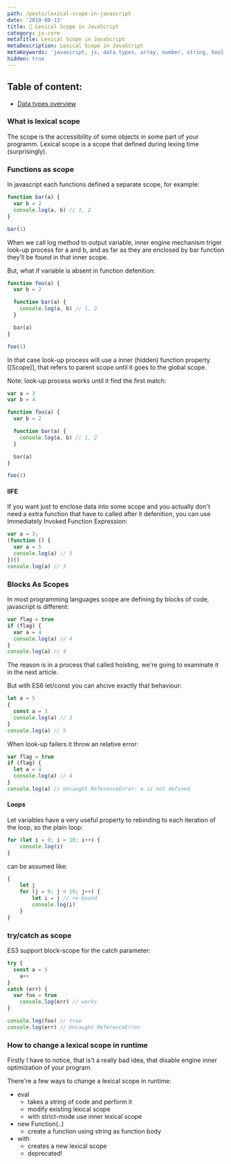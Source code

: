 ```yaml
---
path: /posts/lexical-scope-in-javascript
date: '2019-08-13'
title: 🏢 Lexical Scope in JavaScript
category: js-core
metaTitle: Lexical Scope in JavaScript
metaDescription: Lexical Scope in JavaScript
metaKeywords: 'javascript, js, data types, array, number, string, bool'
hidden: true
---
```


## Table of content:

* [Data types overview](#data-types-overview)

### What is lexical scope

The scope is the accessibility of some objects in some part of your programm.
Lexical scope is a scope that defined during lexing time (surprisingly).


### Functions as scope

In javascript each functions defined a separate scope, for example:

```js
function bar(a) {
  var b = 2
  console.log(a, b) // 1, 2
}

bar(1)
```

When we call log method to output variable, inner engine mechanism triger look-up process for a and b, and as far as they are enclosed by bar function they'll be found in that inner scope.

But, what if variable is absent in function defenition:


```js
function foo(a) {
  var b = 2

  function bar(a) {
    console.log(a, b) // 1, 2
  }

  bar(a)
}

foo(1)
```

In that case look-up process will use a inner (hidden) function property [[Scope]], that refers to parent scope until it goes to the global scope.

Note: look-up process works until it find the first match:

```js
var a = 3
var b = 4

function foo(a) {
  var b = 2

  function bar(a) {
    console.log(a, b) // 1, 2
  }

  bar(a)
}

foo(1)
```

#### IIFE

If you want just to enclose data into some scope and you actually don't need a extra function that have to called after it defenition, you can use Immediately Invoked Function Expression:

```js
var a = 3;
(function () {
  var a = 5
  console.log(a) // 5
})()
console.log(a) // 3
```

### Blocks As Scopes

In most programming languages scope are defining by blocks of code, javascript is different:

```js
var flag = true
if (flag) {
  var a = 4
  console.log(a) // 4
}
console.log(a) // 4
```

The reason is in a process that called hoisting, we're going to examinate it in the next article.

But with ES6 let/const you can ahcive exactly that behaviour:

```js
let a = 5
{
  const a = 3
  console.log(a) // 3
}
console.log(a) // 5
```

When look-up failers it throw an relative error:

```js
var flag = true
if (flag) {
  let a = 4
  console.log(a) // 4
}
console.log(a) // Uncaught ReferenceError: a is not defined
```

#### Loops

Let variables have a very useful property to rebinding to each iteration of the loop, so the plain loop:

```js
for (let i = 0; i < 10; i++) {
	console.log(i)
}
```

can be assumed like:

```js
{
	let j
	for (j = 0; j < 10; j++) {
		let i = j // re-bound
		console.log(i)
	}
}
```

### try/catch as scope

ES3 support block-scope for the catch parameter:

```js
try {
  const a = 5
	a++
}
catch (err) {
  var foo = true
	console.log(err) // works
}

console.log(foo) // true
console.log(err) // Uncaught ReferenceError
```


### How to change a lexical scope in runtime

Firstly I have to notice, that is't a really bad idea, that disable engine inner optimization of your program.

There're a few ways to change a lexical scope in runtime:
* eval
  * takes a string of code and perform it
  * modify existing lexical scope
  * with strict-mode use inner lexical scope
* new Function(..)
  * create a function using string as function body
* with
  * creates a new lexical scope
  * deprecated!

